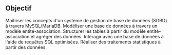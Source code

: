 ## Objectif 

Maîtriser les concepts d'un système de gestion de base de données (SGBD) à travers MySQL/MariaDB.
Modéliser une base de données à travers un modèle entité-association.
Structurer les tables à partir du modèle entité-association et agréger des données.
Interagir avec une base de données à l'aide de requêtes SQL optimisées.
Réaliser des traitements statistiques à partir des données.


